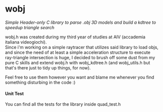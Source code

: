 # wobj
_Simple Header-only C library to parse .obj 3D models and build a kdtree to speedup triangle search_

wobj.h was created during my third year of studies at AIV (accademia italiana videogiochi).
<br>
Since i'm working on a simple raytracer that utilizes said library to load objs, and since the need of at least a simple acceleration structure to execute ray-triangle intersection is huge, I decided to brush off some dust from my pure C skills and extend wobj.h with wobj_kdtree.h (and wobj_utils.h but that's there just to tidy up things, for now).

Feel free to use them however you want and blame me whenever you find something disturbing in the code :) 
#### Unit Test
You can find all the tests for the library inside quad_test.h
